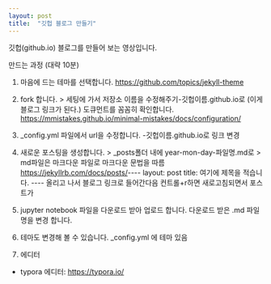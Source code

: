 ```yaml
---
layout: post
title:  "깃헙 블로그 만들기"
---
```


깃헙(github.io) 블로그를 만들어 보는 영상입니다.

만드는 과정 (대략 10분)
1. 마음에 드는 테마를 선택합니다.
<https://github.com/topics/jekyll-theme​>

2. fork 합니다. > 세팅에 가서 저장소 이름을 수정해주기-깃헙이름.github.io로 (이게 블로그 링크가 된다.)
도큐먼트를 꼼꼼히 확인합니다.
<https://mmistakes.github.io/minimal-mistakes/docs/configuration/>

3. _config.yml 파일에서 url을 수정합니다. -깃헙이름.github.io로 링크 변경

4. 새로운 포스팅을 생성합니다. > _posts폴더 내에 year-mon-day-파일명.md로 > md파일은 마크다운 파일로 마크다운 문법을 따름
<https://jekyllrb.com/docs/posts/​>
\----
layout: post
title: 여기에 제목을 적습니다.
\----
올리고 나서 블로그 링크로 들어간다음 컨트롤+r하면 새로고침되면서 포스트가 

5. jupyter notebook 파일을 다운로드 받아 업로드 합니다.
다운로드 받은 .md 파일 명을 변경 합니다.

6. 테마도 변경해 볼 수 있습니다.
_config.yml 에 테마 있음

7. 에디터
- typora 에디터: <https://typora.io/>
